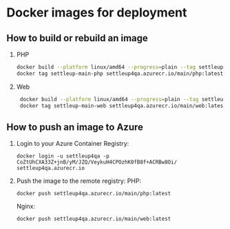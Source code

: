 # Docker images for deployment
## How to build or rebuild an image
1. PHP
    ```bash
    docker build --platform linux/amd64 --progress=plain --tag settleup-main-php --file docker/azure/php/Dockerfile-php-main-qa .
    docker tag settleup-main-php settleup4qa.azurecr.io/main/php:latest
    ```
2. Web
    ```bash
     docker build --platform linux/amd64 --progress=plain --tag settleup-main-web --file docker/azure/nginx/Dockerfile-nginx-main-qa .
     docker tag settleup-main-web settleup4qa.azurecr.io/main/web:latest

    ```    
## How to push an image to Azure
1. Login to your Azure Container Registry: 
    ```
    docker login -u settleup4qa -p CoZtUhCXA33Z+jnB/yM/JZQ/VeykuH4CPOzhK0fB8f+ACRBw8Oi/ settleup4qa.azurecr.io
    ```
2. Push the image to the remote registry:
    PHP:    
    ```
    docker push settleup4qa.azurecr.io/main/php:latest
    ```
    Nginx:
    ```
    docker push settleup4qa.azurecr.io/main/web:latest
    ```
